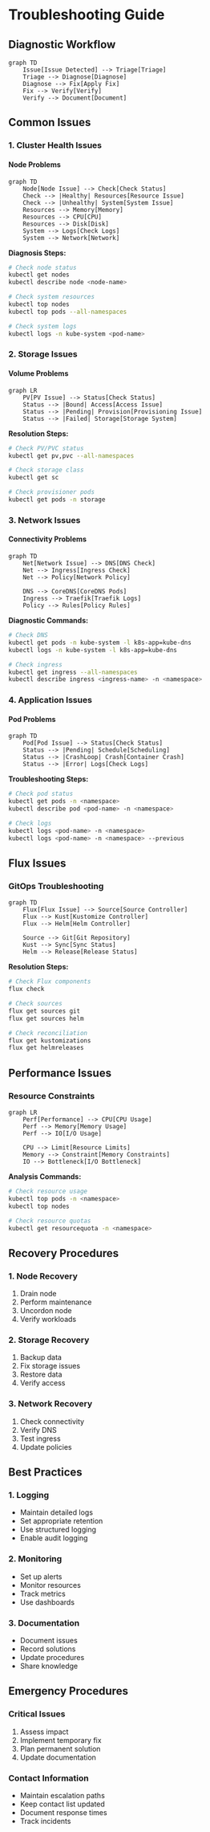 # Troubleshooting Guide

## Diagnostic Workflow

```mermaid
graph TD
    Issue[Issue Detected] --> Triage[Triage]
    Triage --> Diagnose[Diagnose]
    Diagnose --> Fix[Apply Fix]
    Fix --> Verify[Verify]
    Verify --> Document[Document]
```

## Common Issues

### 1. Cluster Health Issues

#### Node Problems
```mermaid
graph TD
    Node[Node Issue] --> Check[Check Status]
    Check --> |Healthy| Resources[Resource Issue]
    Check --> |Unhealthy| System[System Issue]
    Resources --> Memory[Memory]
    Resources --> CPU[CPU]
    Resources --> Disk[Disk]
    System --> Logs[Check Logs]
    System --> Network[Network]
```

**Diagnosis Steps:**
```bash
# Check node status
kubectl get nodes
kubectl describe node <node-name>

# Check system resources
kubectl top nodes
kubectl top pods --all-namespaces

# Check system logs
kubectl logs -n kube-system <pod-name>
```

### 2. Storage Issues

#### Volume Problems
```mermaid
graph LR
    PV[PV Issue] --> Status[Check Status]
    Status --> |Bound| Access[Access Issue]
    Status --> |Pending| Provision[Provisioning Issue]
    Status --> |Failed| Storage[Storage System]
```

**Resolution Steps:**
```bash
# Check PV/PVC status
kubectl get pv,pvc --all-namespaces

# Check storage class
kubectl get sc

# Check provisioner pods
kubectl get pods -n storage
```

### 3. Network Issues

#### Connectivity Problems
```mermaid
graph TD
    Net[Network Issue] --> DNS[DNS Check]
    Net --> Ingress[Ingress Check]
    Net --> Policy[Network Policy]

    DNS --> CoreDNS[CoreDNS Pods]
    Ingress --> Traefik[Traefik Logs]
    Policy --> Rules[Policy Rules]
```

**Diagnostic Commands:**
```bash
# Check DNS
kubectl get pods -n kube-system -l k8s-app=kube-dns
kubectl logs -n kube-system -l k8s-app=kube-dns

# Check ingress
kubectl get ingress --all-namespaces
kubectl describe ingress <ingress-name> -n <namespace>
```

### 4. Application Issues

#### Pod Problems
```mermaid
graph TD
    Pod[Pod Issue] --> Status[Check Status]
    Status --> |Pending| Schedule[Scheduling]
    Status --> |CrashLoop| Crash[Container Crash]
    Status --> |Error| Logs[Check Logs]
```

**Troubleshooting Steps:**
```bash
# Check pod status
kubectl get pods -n <namespace>
kubectl describe pod <pod-name> -n <namespace>

# Check logs
kubectl logs <pod-name> -n <namespace>
kubectl logs <pod-name> -n <namespace> --previous
```

## Flux Issues

### GitOps Troubleshooting
```mermaid
graph TD
    Flux[Flux Issue] --> Source[Source Controller]
    Flux --> Kust[Kustomize Controller]
    Flux --> Helm[Helm Controller]

    Source --> Git[Git Repository]
    Kust --> Sync[Sync Status]
    Helm --> Release[Release Status]
```

**Resolution Steps:**
```bash
# Check Flux components
flux check

# Check sources
flux get sources git
flux get sources helm

# Check reconciliation
flux get kustomizations
flux get helmreleases
```

## Performance Issues

### Resource Constraints
```mermaid
graph LR
    Perf[Performance] --> CPU[CPU Usage]
    Perf --> Memory[Memory Usage]
    Perf --> IO[I/O Usage]

    CPU --> Limit[Resource Limits]
    Memory --> Constraint[Memory Constraints]
    IO --> Bottleneck[I/O Bottleneck]
```

**Analysis Commands:**
```bash
# Check resource usage
kubectl top pods -n <namespace>
kubectl top nodes

# Check resource quotas
kubectl get resourcequota -n <namespace>
```

## Recovery Procedures

### 1. Node Recovery
1. Drain node
2. Perform maintenance
3. Uncordon node
4. Verify workloads

### 2. Storage Recovery
1. Backup data
2. Fix storage issues
3. Restore data
4. Verify access

### 3. Network Recovery
1. Check connectivity
2. Verify DNS
3. Test ingress
4. Update policies

## Best Practices

### 1. Logging
- Maintain detailed logs
- Set appropriate retention
- Use structured logging
- Enable audit logging

### 2. Monitoring
- Set up alerts
- Monitor resources
- Track metrics
- Use dashboards

### 3. Documentation
- Document issues
- Record solutions
- Update procedures
- Share knowledge

## Emergency Procedures

### Critical Issues
1. Assess impact
2. Implement temporary fix
3. Plan permanent solution
4. Update documentation

### Contact Information
- Maintain escalation paths
- Keep contact list updated
- Document response times
- Track incidents
